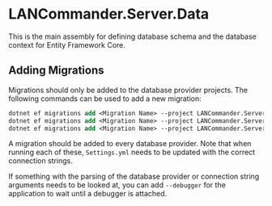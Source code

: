 # LANCommander.Server.Data
This is the main assembly for defining database schema and the database context for Entity Framework Core.

## Adding Migrations
Migrations should only be added to the database provider projects. The following commands can be used to add a new migration:

```ps
dotnet ef migrations add <Migration Name> --project LANCommander.Server.Data.SQLite --startup-project LANCommander.Server -- --database-provider=SQLite --connection-string="Data Source=LANCommander.db;Cache=Shared"
dotnet ef migrations add <Migration Name> --project LANCommander.Server.Data.MySQL --startup-project LANCommander.Server -- --database-provider=MySQL --connection-string="Server=localhost;Uid=root;Pwd=password;Database=LANCommander"
dotnet ef migrations add <Migration Name> --project LANCommander.Server.Data.PostgreSQL --startup-project LANCommander.Server -- --database-provider=PostgreSQL --connection-string="Host=localhost;Port=5432;Database=LANCommander;User Id=postgre;Password=password"
```

A migration should be added to every database provider. Note that when running each of these, `Settings.yml` needs to be updated with the correct connection strings.

If something with the parsing of the database provider or connection string arguments needs to be looked at, you can add `--debugger` for the application to wait until a debugger is attached.